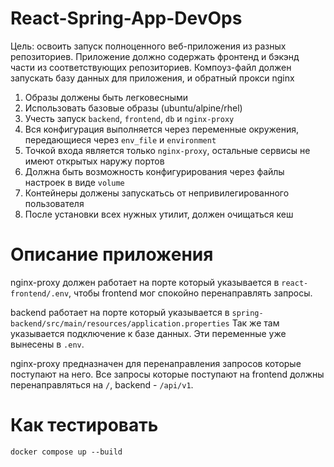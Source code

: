 # React-Spring-App-DevOps

Цель: освоить запуск полноценного веб-приложения из разных репозиториев. Приложение должно содержать фронтенд и бэкэнд части из соответствующих репозиториев. Компоуз-файл должен запускать базу данных для приложения, и обратный прокси nginx

1. Образы должены быть легковесными
2. Использовать базовые образы (ubuntu/alpine/rhel)
3. Учесть запуск `backend`, `frontend`, `db` и `nginx-proxy`
4. Вся конфигурация выполняется через переменные окружения, передающиеся через `env_file` и `environment`
5. Точкой входа является только `nginx-proxy`, остальные сервисы не имеют открытых наружу портов
6. Должна быть возможность конфигурирования через файлы настроек в виде `volume`
7. Контейнеры должены запускатьсь от непривилегированного пользователя
8. После установки всех нужных утилит, должен очищаться кеш

# Описание приложения

nginx-proxy должен работает на порте который указывается в `react-frontend/.env`, чтобы frontend мог спокойно перенаправлять запросы.

backend работает на порте который указывается в `spring-backend/src/main/resources/application.properties`
Так же там указывается подключение к базе данных. Эти переменные уже вынесены в `.env`.

nginx-proxy предназначен для перенаправления запросов которые поступают на него.
Все запросы которые поступают на frontend должны перенаправляться на `/`, backend - `/api/v1`.

# Как тестировать

`docker compose up --build`


